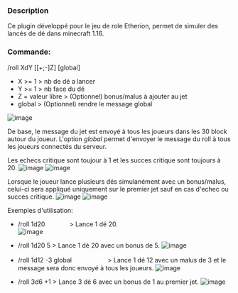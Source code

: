 ### Description

Ce plugin développé pour le jeu de role Etherion, permet de simuler des lancés de dé dans minecraft 1.16.



### Commande:

/roll XdY [[+;-]Z] [global]

- X >= 1 > nb de dé a lancer
- Y >= 1 > nb face du dé     		        
- Z = valeur libre > (Optionnel) bonus/malus à ajouter au jet
- global > (Optionnel) rendre le message global

![image](https://github.com/DamienEvrard/DiceRollerPluginMinecraft/assets/55134961/afb32531-0e15-4c96-8eef-7d9f2a21cefd)

De base, le message du jet est envoyé à tous les joueurs dans les 30 block autour du joueur.
L'option _global_ permet d'envoyer le message du roll à tous les joueurs connectés du serveur.

Les echecs critique sont toujour à 1 et les succes critique sont toujours à 20.
![image](https://github.com/DamienEvrard/DiceRollerPluginMinecraft/assets/55134961/2a70fb64-2741-4d76-b0a0-051472657020)
![image](https://github.com/DamienEvrard/DiceRollerPluginMinecraft/assets/55134961/66d81c15-b77f-40cb-86ad-5e27f7121ec3)

Lorsque le joueur lance plusieurs dés simulanément avec un bonus/malus, celui-ci sera appliqué uniquement sur le premier jet sauf en cas d'echec ou succes critique.
![image](https://github.com/DamienEvrard/DiceRollerPluginMinecraft/assets/55134961/b2472610-7af2-4484-8f1b-9161abcaafdf)
![image](https://github.com/DamienEvrard/DiceRollerPluginMinecraft/assets/55134961/92f8d5b1-7257-4c65-8484-6922545c39bb)


Exemples d'utilisation:

- /roll 1d20‎ ‎ ‎ ‎ ‎ ‎ ‎ ‎ ‎ ‎ ‎ ‎ ‎ ‎ > Lance 1 dé 20.\
![image](https://github.com/DamienEvrard/DiceRollerPluginMinecraft/assets/55134961/35d6efef-edc2-4c3b-90e8-c54dadaa169f)

- /roll 1d20 5            > Lance 1 dé 20 avec un bonus de 5.
![image](https://github.com/DamienEvrard/DiceRollerPluginMinecraft/assets/55134961/28473eea-7688-4e67-b3f1-0579f794c175)

- /roll 1d12 -3 globalㅤㅤㅤㅤㅤㅤ    > Lance 1 dé 12 avec un malus de 3 et le message sera donc envoyé à tous les joueurs.
![image](https://github.com/DamienEvrard/DiceRollerPluginMinecraft/assets/55134961/86bd52d4-be19-47c4-9338-30fa8ccd109c)
 
- /roll 3d6 +1            > Lance 3 dé 6 avec un bonus de 1 au premier jet.
![image](https://github.com/DamienEvrard/DiceRollerPluginMinecraft/assets/55134961/aa9cb105-d2b8-47ef-a3af-83ee3dd0c371)






